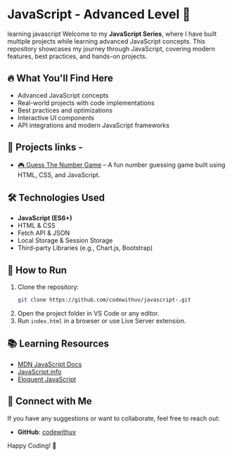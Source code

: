 

# JavaScript  - Advanced Level 🚀
learning javascript
Welcome to my **JavaScript Series**, where I have built multiple projects while learning advanced JavaScript concepts. This repository showcases my journey through JavaScript, covering modern features, best practices, and hands-on projects. 

## 🔥 What You'll Find Here
- Advanced JavaScript concepts
- Real-world projects with code implementations
- Best practices and optimizations
- Interactive UI components
- API integrations and modern JavaScript frameworks


## 🎯 Projects links - 
- [🎮 Guess The Number Game](https://javascript-kappa-lilac.vercel.app/) – A fun number guessing game built using HTML, CSS, and JavaScript.



## 🛠️ Technologies Used
- **JavaScript (ES6+)**
- HTML & CSS
- Fetch API & JSON
- Local Storage & Session Storage
- Third-party Libraries (e.g., Chart.js, Bootstrap)

## 🚀 How to Run
1. Clone the repository:
   ```sh
   git clone https://github.com/codewithuv/javascript-.git
   ```
2. Open the project folder in VS Code or any editor.
3. Run `index.html` in a browser or use Live Server extension.

## 📚 Learning Resources
- [MDN JavaScript Docs](https://developer.mozilla.org/en-US/docs/Web/JavaScript)
- [JavaScript.info](https://javascript.info/)
- [Eloquent JavaScript](https://eloquentjavascript.net/)

## 🙌 Connect with Me
If you have any suggestions or want to collaborate, feel free to reach out:
- **GitHub**: [codewithuv](https://github.com/codewithuv)



Happy Coding! 🚀



